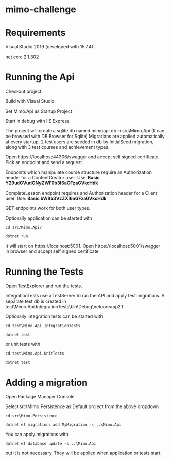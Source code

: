 # mimo-challenge

# Requirements
Visual Studio 2019 (developed with 15.7.4)

net core 2.1.302

# Running the Api
Checkout project

Build with Visual Studio

Set Mimo.Api as Startup Project

Start in debug with IIS Express

The project will create a sqlite db named mimoapi.db in src\Mimo.Api (It can be browsed with DB Browser for Sqlite)
Migrations are applied automatically at every startup.
2 test users are seeded in db by InitialSeed migration, along with 3 test courses and achievement types.

Open https://localhost:44306/swagger and accept self signed certificate.
Pick an endpoint and send a request.

Endpoints which manipulate course structure require an Authorization header for a ContentCreator user.
Use: **Basic Y29udGVudGNyZWF0b3I6aGFzaGVkcHdk**

CompleteLesson endpoint requires and Authorization header for a Client user.
Use: **Basic bWltb3VzZXI6aGFzaGVkcHdk**

GET endpoints work for both user types.

Optionally application can be started with 
```
cd src/Mimo.Api/

dotnet run
```
It will start on https://localhost:5001. Open https://localhost:5001/swagger in browser and accept self signed certificate

# Running the Tests
Open TestExplorer and run the tests.

IntegrationTests use a TestServer to run the API and apply test migrations. A separate test db is created in 
test\Mimo.Api.IntegrationTests\bin\Debug\netcoreapp2.1

Optionally integration tests can be started with 
```
cd test\Mimo.Api.IntegrationTests

dotnet test
```
or unit tests with
```
cd test\Mimo.Api.UnitTests

dotnet test
```
# Adding a migration
Open Package Manager Console

Select src\Mimo.Persistence as Default project from the above dropdown
```
cd src\Mimo.Persistence

dotnet ef migrations add MyMigration -s ..\Mimo.Api
```
You can apply migrations with 
```
dotnet ef database update -s ..\Mimo.Api
```
but it is not necessary. They will be applied when application or tests start.
